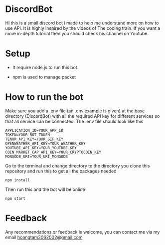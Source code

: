 # DiscordBot
Hi this is a small discord bot i made to help me understand more on how to use API. It is highly inspired by the videos of The coding train. If you want a more in-depth tutorial then you should check his channel on Youtube.

# Setup
- It require node.js to run this bot.

- npm is used to manage packet

# How to run the bot
Make sure you add a .env file (an .env.example is given) at the base directory (DiscordBot) with all the required API key for different services so that all service can be connected.
The .env file should look like this
```properties
APPLICATION_ID=YOUR_APP_ID
TOKEN=YOUR_BOT_TOKEN
TENOR_API_KEY=YOUR_GIF_KEY
OPENWEATHER_API_KEY=YOUR_WEATHER_KEY
YOUTUBE_API_KEY=YOUR_YOUTUBE_KEY
COIN_MARKET_CAP_API_KEY=YOUR_CRYPTOCOIN_KEY
MONGODB_URI=YOUR_URI_MONGODB
```

Go to the terminal and change directory to the directory you clone this repository and run this to get all the packages needed
```terminal
npm install
```

Then run this and the bot will be online
```terminal
npm start
```
# Feedback
Any recommendations or feedback is welcome, you can contact me via my email [hoangtam3062002@gmail.com](mailto:hoangtam3062002@gmail.com)
